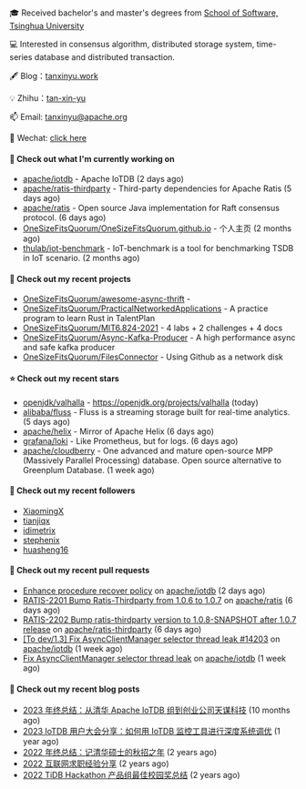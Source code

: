 🎓 Received bachelor's and master's degrees from [School of Software, Tsinghua University](https://www.thss.tsinghua.edu.cn/)

💻 Interested in consensus algorithm, distributed storage system, time-series database and distributed transaction.

🖋 Blog：[tanxinyu.work](https://tanxinyu.work)

💡 Zhihu：[tan-xin-yu](https://www.zhihu.com/people/tan-xin-yu-22)

📫 Email: [tanxinyu@apache.org](mailto:tanxinyu@apache.org)

💬 Wechat: [click here](https://github.com/LebronAl/LebronAl/issues/1)

#### 👷 Check out what I'm currently working on

- [apache/iotdb](https://github.com/apache/iotdb) - Apache IoTDB (2 days ago)
- [apache/ratis-thirdparty](https://github.com/apache/ratis-thirdparty) - Third-party dependencies for Apache Ratis (5 days ago)
- [apache/ratis](https://github.com/apache/ratis) - Open source Java implementation for Raft consensus protocol. (6 days ago)
- [OneSizeFitsQuorum/OneSizeFitsQuorum.github.io](https://github.com/OneSizeFitsQuorum/OneSizeFitsQuorum.github.io) - 个人主页 (2 months ago)
- [thulab/iot-benchmark](https://github.com/thulab/iot-benchmark) - IoT-benchmark is a tool for benchmarking TSDB in IoT scenario. (2 months ago)

#### 🌱 Check out my recent projects

- [OneSizeFitsQuorum/awesome-async-thrift](https://github.com/OneSizeFitsQuorum/awesome-async-thrift) - 
- [OneSizeFitsQuorum/PracticalNetworkedApplications](https://github.com/OneSizeFitsQuorum/PracticalNetworkedApplications) - A practice program to learn Rust in TalentPlan
- [OneSizeFitsQuorum/MIT6.824-2021](https://github.com/OneSizeFitsQuorum/MIT6.824-2021) - 4 labs &#43; 2 challenges &#43; 4 docs
- [OneSizeFitsQuorum/Async-Kafka-Producer](https://github.com/OneSizeFitsQuorum/Async-Kafka-Producer) - A high performance async and safe kafka producer
- [OneSizeFitsQuorum/FilesConnector](https://github.com/OneSizeFitsQuorum/FilesConnector) - Using Github as a network disk

#### ⭐ Check out my recent stars

- [openjdk/valhalla](https://github.com/openjdk/valhalla) - https://openjdk.org/projects/valhalla (today)
- [alibaba/fluss](https://github.com/alibaba/fluss) - Fluss is a streaming storage built for real-time analytics. (5 days ago)
- [apache/helix](https://github.com/apache/helix) - Mirror of Apache Helix (6 days ago)
- [grafana/loki](https://github.com/grafana/loki) - Like Prometheus, but for logs. (6 days ago)
- [apache/cloudberry](https://github.com/apache/cloudberry) - One advanced and mature open-source MPP (Massively Parallel Processing) database. Open source alternative to Greenplum Database. (1 week ago)

#### 👯 Check out my recent followers

- [XiaomingX](https://github.com/XiaomingX)
- [tianjiqx](https://github.com/tianjiqx)
- [idimetrix](https://github.com/idimetrix)
- [stephenix](https://github.com/stephenix)
- [huasheng16](https://github.com/huasheng16)

#### 🔨 Check out my recent pull requests

- [Enhance procedure recover policy](https://github.com/apache/iotdb/pull/14271) on [apache/iotdb](https://github.com/apache/iotdb) (2 days ago)
- [RATIS-2201 Bump Ratis-Thirdparty from 1.0.6 to 1.0.7](https://github.com/apache/ratis/pull/1185) on [apache/ratis](https://github.com/apache/ratis) (6 days ago)
- [RATIS-2202 Bump ratis-thirdparty version to 1.0.8-SNAPSHOT after 1.0.7 release](https://github.com/apache/ratis-thirdparty/pull/56) on [apache/ratis-thirdparty](https://github.com/apache/ratis-thirdparty) (6 days ago)
- [[To dev/1.3] Fix AsyncClientManager selector thread leak #14203](https://github.com/apache/iotdb/pull/14206) on [apache/iotdb](https://github.com/apache/iotdb) (1 week ago)
- [Fix AsyncClientManager selector thread leak](https://github.com/apache/iotdb/pull/14203) on [apache/iotdb](https://github.com/apache/iotdb) (1 week ago)

#### 📜 Check out my recent blog posts

- [2023 年终总结：从清华 Apache IoTDB 组到创业公司天谋科技](https://tanxinyu.work/2023-annual-summary/) (10 months ago)
- [2023 IoTDB 用户大会分享：如何用 IoTDB 监控工具进行深度系统调优](https://tanxinyu.work/2023-iotdb-submit/) (1 year ago)
- [2022 年终总结：记清华硕士的秋招之年](https://tanxinyu.work/2022-annual-summary/) (2 years ago)
- [2022 互联网求职经验分享](https://tanxinyu.work/2022-internet-job-hunting-experience-sharing/) (2 years ago)
- [2022 TiDB Hackathon 产品组最佳校园奖总结](https://tanxinyu.work/2022-tidb-hackathon/) (2 years ago)
